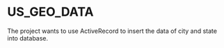 US_GEO_DATA
===========

The project wants to use ActiveRecord to insert the data of city and state into database.  
